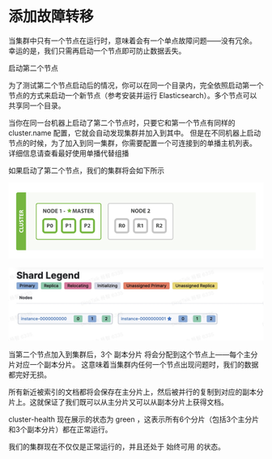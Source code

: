 # 添加故障转移

当集群中只有一个节点在运行时，意味着会有一个单点故障问题——没有冗余。 幸运的是，我们只需再启动一个节点即可防止数据丢失。

启动第二个节点

为了测试第二个节点启动后的情况，你可以在同一个目录内，完全依照启动第一个节点的方式来启动一个新节点（参考安装并运行 Elasticsearch）。多个节点可以共享同一个目录。

当你在同一台机器上启动了第二个节点时，只要它和第一个节点有同样的 cluster.name 配置，它就会自动发现集群并加入到其中。 但是在不同机器上启动节点的时候，为了加入到同一集群，你需要配置一个可连接到的单播主机列表。 详细信息请查看最好使用单播代替组播

如果启动了第二个节点，我们的集群将会如下所示

![双节点集群](https://github.com/Kua-Fu/blog-book-images/blob/main/elastic/basic/elas_0203.png?raw=true)

![双节点集群](https://github.com/Kua-Fu/blog-book-images/blob/main/elastic/basic/basic-add-failover.jpg?raw=true)

当第二个节点加入到集群后，3个 副本分片 将会分配到这个节点上——每个主分片对应一个副本分片。 这意味着当集群内任何一个节点出现问题时，我们的数据都完好无损。

所有新近被索引的文档都将会保存在主分片上，然后被并行的复制到对应的副本分片上。这就保证了我们既可以从主分片又可以从副本分片上获得文档。

cluster-health 现在展示的状态为 green ，这表示所有6个分片（包括3个主分片和3个副本分片）都在正常运行。

我们的集群现在不仅仅是正常运行的，并且还处于 始终可用 的状态。
